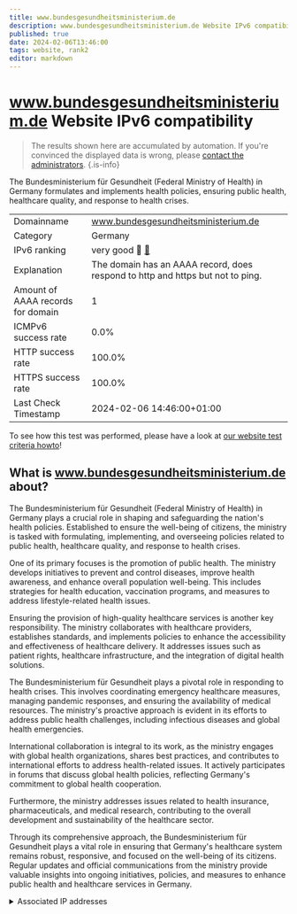 ```yaml
---
title: www.bundesgesundheitsministerium.de
description: www.bundesgesundheitsministerium.de Website IPv6 compatibility
published: true
date: 2024-02-06T13:46:00
tags: website, rank2
editor: markdown
---
```


# www.bundesgesundheitsministerium.de Website IPv6 compatibility

> The results shown here are accumulated by automation. If you're convinced the displayed data is wrong, please [contact the administrators](/howto/chat). 
{.is-info}

The Bundesministerium für Gesundheit (Federal Ministry of Health) in Germany formulates and implements health policies, ensuring public health, healthcare quality, and response to health crises.


|   |   |
| - | - |
| Domainname | www.bundesgesundheitsministerium.de
| Category | Germany |
| IPv6 ranking | very good :2nd_place_medal: [🔗](/howto/ranking) |
| Explanation | The domain has an AAAA record, does respond to http and https but not to ping. |
| Amount of AAAA records for domain | 1 |
| ICMPv6 success rate | 0.0%|
| HTTP success rate | 100.0% |
| HTTPS success rate | 100.0% |
| Last Check Timestamp | 2024-02-06 14:46:00+01:00 |

To see how this test was performed, please have a look at [our website test criteria howto](/howto/testcriteria/website)!


## What is www.bundesgesundheitsministerium.de about?
The Bundesministerium für Gesundheit (Federal Ministry of Health) in Germany plays a crucial role in shaping and safeguarding the nation's health policies. Established to ensure the well-being of citizens, the ministry is tasked with formulating, implementing, and overseeing policies related to public health, healthcare quality, and response to health crises.

One of its primary focuses is the promotion of public health. The ministry develops initiatives to prevent and control diseases, improve health awareness, and enhance overall population well-being. This includes strategies for health education, vaccination programs, and measures to address lifestyle-related health issues.

Ensuring the provision of high-quality healthcare services is another key responsibility. The ministry collaborates with healthcare providers, establishes standards, and implements policies to enhance the accessibility and effectiveness of healthcare delivery. It addresses issues such as patient rights, healthcare infrastructure, and the integration of digital health solutions.

The Bundesministerium für Gesundheit plays a pivotal role in responding to health crises. This involves coordinating emergency healthcare measures, managing pandemic responses, and ensuring the availability of medical resources. The ministry's proactive approach is evident in its efforts to address public health challenges, including infectious diseases and global health emergencies.

International collaboration is integral to its work, as the ministry engages with global health organizations, shares best practices, and contributes to international efforts to address health-related issues. It actively participates in forums that discuss global health policies, reflecting Germany's commitment to global health cooperation.

Furthermore, the ministry addresses issues related to health insurance, pharmaceuticals, and medical research, contributing to the overall development and sustainability of the healthcare sector.

Through its comprehensive approach, the Bundesministerium für Gesundheit plays a vital role in ensuring that Germany's healthcare system remains robust, responsive, and focused on the well-being of its citizens. Regular updates and official communications from the ministry provide valuable insights into ongoing initiatives, policies, and measures to enhance public health and healthcare services in Germany.



<details>
<summary>Associated IP addresses</summary>

2a02:cb40:200::e6

</details>
